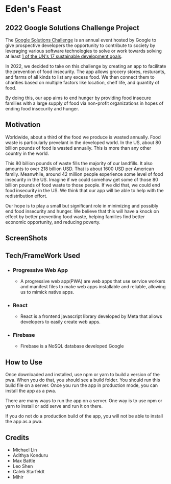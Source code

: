 # Eden's Feast

## 2022 Google Solutions Challenge Project

The [Google Solutions Challenge](https://developers.google.com/community/gdsc-solution-challenge) is an annual event hosted by Google
to give prospective developers the opportunity to contribute to society by leveraging
various software technologies to solve or work towards solving at least [1 of the UN's
17 sustainable development goals](https://www.un.org/sustainabledevelopment/sustainable-development-goals/).

In 2022, we decided to take on this challenge by creating an app to facilitate the prevention of food insecurity. The app allows grocery stores, resturants, and farms of all kinds to list any excess food.  We then connect them to charities based on multiple factors like location, shelf life, and quantity of food.

By doing this, our app aims to end hunger by providing food insecure families with a large supply of food via non-profit organizations in hopes of ending food insecurity and hunger.

## Motivation

Worldwide, about a third of the food we produce is wasted annually. Food waste is particularly prevelant in the developed world. In the US, about 80 billion pounds of food is wasted annually. This is more than any other country in the world. 

This 80 billion pounds of waste fills the majority of our landfills. It also amounts to over 218 billion USD. That is about 1600 USD per American family. Meanwhile, around 42 million people experience some level of food insecurity in the US. Imagine if we could somehow get some of those 80 billion pounds of food waste to those people. If we did that, we could end food insecurity in the US. We think that our app will be able to help with the redistribution effort. 

Our hope is to play a small but significant role in minimizing and possibly end food insecurity and hunger. We believe that this will have a knock on effect by better preventing food waste, helping families find better economic opportunity, and reducing poverty.

## ScreenShots

## Tech/FrameWork Used

- ### Progressive Web App
    - A progressive web app(PWA) are web apps that use service workers and manifest files to make web apps installable and reliable, allowing us to mimick native apps.

- ### React
    - React is a frontend javascript library developed by Meta that allows developers to easily create web apps.

- ### Firebase
    - Firebase is a NoSQL database developed Google

## How to Use

Once downloaded and installed, use npm or yarn to build a version of the pwa.
When you do that, you should see a build folder. You should run this build file on
a server. Once you run the app in production mode, you can install the app as a pwa.

There are many ways to run the app on a server. One way is to use npm or yarn to install or add serve and run it on there. 

If you do not do a production build of the app, you will not be able to install the app as a pwa.

## Credits
- Michael Lin
- Adithya Konduru
- Max Battle
- Leo Shen
- Caleb Starfeldt
- Mihir